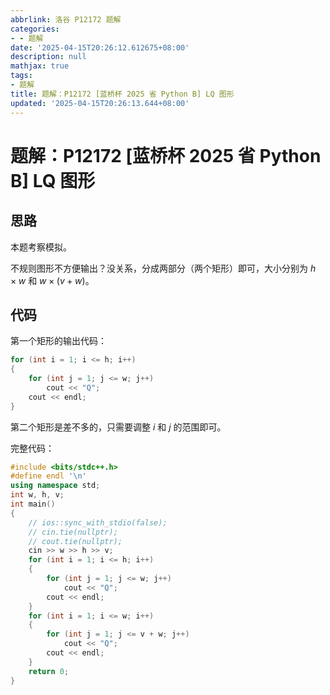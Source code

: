 ```yaml
---
abbrlink: 洛谷 P12172 题解
categories:
- - 题解
date: '2025-04-15T20:26:12.612675+08:00'
description: null
mathjax: true
tags:
- 题解
title: 题解：P12172 [蓝桥杯 2025 省 Python B] LQ 图形
updated: '2025-04-15T20:26:13.644+08:00'
---
```

# 题解：P12172 [蓝桥杯 2025 省 Python B] LQ 图形

## 思路

本题考察模拟。

不规则图形不方便输出？没关系，分成两部分（两个矩形）即可，大小分别为 $h \times w$ 和 $w \times (v + w)$。

## 代码

第一个矩形的输出代码：

```cpp
for (int i = 1; i <= h; i++)
{
    for (int j = 1; j <= w; j++)
        cout << "Q";
    cout << endl;
}
```

第二个矩形是差不多的，只需要调整 $i$ 和 $j$ 的范围即可。

完整代码：

```cpp
#include <bits/stdc++.h>
#define endl '\n'
using namespace std;
int w, h, v;
int main()
{
    // ios::sync_with_stdio(false);
    // cin.tie(nullptr);
    // cout.tie(nullptr);
    cin >> w >> h >> v;
    for (int i = 1; i <= h; i++)
    {
        for (int j = 1; j <= w; j++)
            cout << "Q";
        cout << endl;
    }
    for (int i = 1; i <= w; i++)
    {
        for (int j = 1; j <= v + w; j++)
            cout << "Q";
        cout << endl;
    }
    return 0;
}
```

